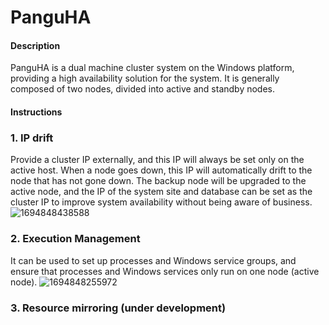 # PanguHA

#### Description
PanguHA is a dual machine cluster system on the Windows platform, providing a high availability solution for the system. It is generally composed of two nodes, divided into active and standby nodes.

#### Instructions

### 1.  IP drift
Provide a cluster IP externally, and this IP will always be set only on the active host. When a node goes down, this IP will automatically drift to the node that has not gone down. The backup node will be upgraded to the active node, and the IP of the system site and database can be set as the cluster IP to improve system availability without being aware of business.
![1694848438588](https://github.com/s899000/PanguHA/assets/33239560/6ec696ec-4901-4a3c-a126-a207e0c0a972)


### 2.  Execution Management
It can be used to set up processes and Windows service groups, and ensure that processes and Windows services only run on one node (active node).
![1694848255972](https://github.com/s899000/PanguHA/assets/33239560/a0f7efbb-c94f-4dfa-af9a-1c0de08286d3)

### 3.  Resource mirroring (under development)



